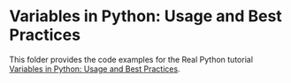 # Variables in Python: Usage and Best Practices

This folder provides the code examples for the Real Python tutorial [Variables in Python: Usage and Best Practices](https://realpython.com/python-variables/).
